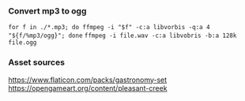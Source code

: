 ### Convert mp3 to ogg

`for f in ./*.mp3; do ffmpeg -i "$f" -c:a libvorbis -q:a 4 "${f/%mp3/ogg}"; done`
`ffmpeg -i file.wav -c:a libvobris -b:a 128k file.ogg`

### Asset sources

https://www.flaticon.com/packs/gastronomy-set
https://opengameart.org/content/pleasant-creek
